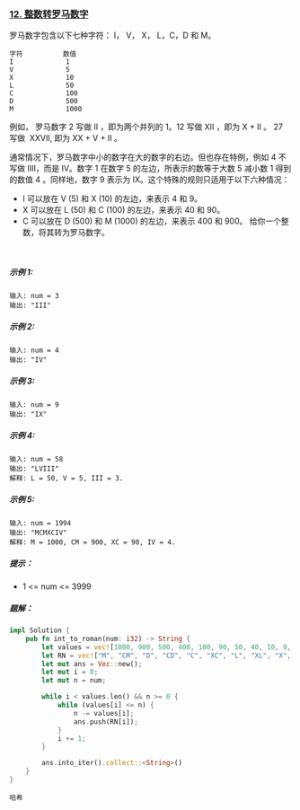 ### [12. 整数转罗马数字](https://leetcode.cn/problems/integer-to-roman/)

罗马数字包含以下七种字符： I， V， X， L，C，D 和 M。
```
字符          数值
I             1
V             5
X             10
L             50
C             100
D             500
M             1000
```
例如， 罗马数字 2 写做 II ，即为两个并列的 1。12 写做 XII ，即为 X + II 。 27 写做  XXVII, 即为 XX + V + II 。

通常情况下，罗马数字中小的数字在大的数字的右边。但也存在特例，例如 4 不写做 IIII，而是 IV。数字 1 在数字 5 的左边，所表示的数等于大数 5 减小数 1 得到的数值 4 。同样地，数字 9 表示为 IX。这个特殊的规则只适用于以下六种情况：

- I 可以放在 V (5) 和 X (10) 的左边，来表示 4 和 9。
- X 可以放在 L (50) 和 C (100) 的左边，来表示 40 和 90。
- C 可以放在 D (500) 和 M (1000) 的左边，来表示 400 和 900。
给你一个整数，将其转为罗马数字。

 

##### 示例 1:
```
输入: num = 3
输出: "III"
```

##### 示例 2:
```
输入: num = 4
输出: "IV"
```

##### 示例 3:
```
输入: num = 9
输出: "IX"
```

##### 示例 4:
```
输入: num = 58
输出: "LVIII"
解释: L = 50, V = 5, III = 3.
```

##### 示例 5:
```
输入: num = 1994
输出: "MCMXCIV"
解释: M = 1000, CM = 900, XC = 90, IV = 4.
```

##### 提示：
- 1 <= num <= 3999

##### 题解：
```rust 
impl Solution {
    pub fn int_to_roman(num: i32) -> String {
        let values = vec![1000, 900, 500, 400, 100, 90, 50, 40, 10, 9, 5, 4, 1];
        let RN = vec!["M", "CM", "D", "CD", "C", "XC", "L", "XL", "X", "IX", "V", "IV", "I"];
        let mut ans = Vec::new();
        let mut i = 0;
        let mut n = num;

        while i < values.len() && n >= 0 {
            while (values[i] <= n) {
                n -= values[i];
                ans.push(RN[i]);
            }
            i += 1;
        }

        ans.into_iter().collect::<String>()
    }
}
```

`哈希`
